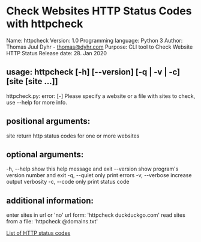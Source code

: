 # Check Websites HTTP Status Codes with httpcheck

Name: httpcheck
Version: 1.0
Programming language: Python 3
Author: Thomas Juul Dyhr - [thomas@dyhr.com](mailto:thomas@dyhr.com)
Purpose: CLI tool to Check Website HTTP Status
Release date: 28. Jan 2020


## usage: httpcheck [-h] [--version] [-q | -v | -c] [site [site ...]]
httpcheck.py: error: [-] Please specify a website or a file with sites to check, use --help for more info.

## positional arguments:
  site           return http status codes for one or more websites

## optional arguments:
  -h, --help     show this help message and exit
  --version      show program's version number and exit
  -q, --quiet    only print errors
  -v, --verbose  increase output verbosity
  -c, --code     only print status code

## additional information:
  enter sites in url or 'no' url form: 'httpcheck duckduckgo.com'
  read sites from a file: 'httpcheck @domains.txt'

  [List of HTTP status codes](https://en.wikipedia.org/wiki/List_of_HTTP_status_codes)




